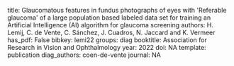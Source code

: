 title: Glaucomatous features in fundus photographs of eyes with 'Referable glaucoma' of a large population based labeled data set for training an Artificial Intelligence (AI) algorithm for glaucoma screening
authors: H. Lemij, C. de Vente, C. Sánchez, J. Cuadros, N. Jaccard and K. Vermeer
has_pdf: False 
bibkey: lemi22
groups: diag
booktitle: Association for Research in Vision and Ophthalmology
year: 2022
doi: NA 
template: publication
diag_authors: coen-de-vente
journal: NA 
